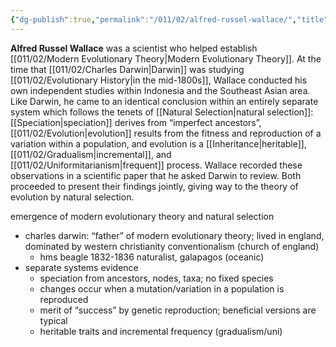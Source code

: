 ```yaml
---
{"dg-publish":true,"permalink":"/011/02/alfred-russel-wallace/","title":"Alfred Russell Wallace","tags":["BIOL422"],"created":"2024-09-26T13:45:04.063-07:00","updated":"2024-09-26T15:02:32.987-07:00"}
---
```


**Alfred Russel Wallace** was a scientist who helped establish [[011/02/Modern Evolutionary Theory\|Modern Evolutionary Theory]]. At the time that [[011/02/Charles Darwin\|Darwin]] was studying [[011/02/Evolutionary History\|in the mid-1800s]], Wallace conducted his own independent studies within Indonesia and the Southeast Asian area. Like Darwin, he came to an identical conclusion within an entirely separate system which follows the tenets of [[Natural Selection\|natural selection]]: [[Speciation\|speciation]] derives from “imperfect ancestors”, [[011/02/Evolution\|evolution]] results from the fitness and reproduction of a variation within a population, and evolution is a [[Inheritance\|heritable]], [[011/02/Gradualism\|incremental]], and [[011/02/Uniformitarianism\|frequent]] process. Wallace recorded these observations in a scientific paper that he asked Darwin to review. Both proceeded to present their findings jointly, giving way to the theory of evolution by natural selection.

emergence of modern evolutionary theory and natural selection
- charles darwin: “father” of modern evolutionary theory; lived in england, dominated by western christianity conventionalism (church of england)
	- hms beagle 1832-1836 naturalist, galapagos (oceanic)
- separate systems evidence
	- speciation from ancestors, nodes, taxa; no fixed species
	- changes occur when a mutation/variation in a population is reproduced
	- merit of “success” by genetic reproduction; beneficial versions are typical
	- heritable traits and incremental frequency (gradualism/uni)